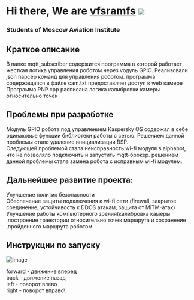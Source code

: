 # Hi there, We are [vfsramfs](https://vk.com/id248266536) ![](https://github.com/blackcater/blackcater/raw/main/images/Hi.gif) 
### Students of Moscow Aviation Institute


## Краткое описание 


В папке mqtt_subscriber содержится программа в которой работает жесткая логика управления роботом через vодуль GPIO. Реализовали json парсер команд для управления роботом.
программа содержащаяся в файле cam.txt предоставляет доступ к web камере 
Программа PNP.cpp расписана логика калибровки камеры относительно точек 

## Проблемы при разработке 
Модуль GPIO робота под управлением Kaspersky OS содержал в себе одинаковые функции библиотеки работы с сетью.
Решением данной проблемы стало удаление инициализации BSP.\
Следующей проблемой стала неисправность wi-fi модуля в alphabot, что не позволяло подключить и запустить mqtt-брокер.
решением данной проблемы стала замена робота с исправным wi-fi модулем.

## Дальнейшее развитие проекта:
Улучшение политик безопасности \
Обеспечение защиты подключения к wi-fi сети (firewall, закрытое соединение, устойчивость к DDOS атакам, защита от MiTM-атак)\
Улучшение работы компьютерного зрения(калибровка камеры ,построение траектории относительно точек маршрута и сохранение ,пройденного маршрута роботом.

## Инструкции по запуску
![image](https://user-images.githubusercontent.com/117864353/202908165-75ee9150-b18a-426f-b159-dae33a7762d3.png)

forward - движение вперед\
back    - движение назад\
left    - поворот влево \
right   - поворот вправо\
